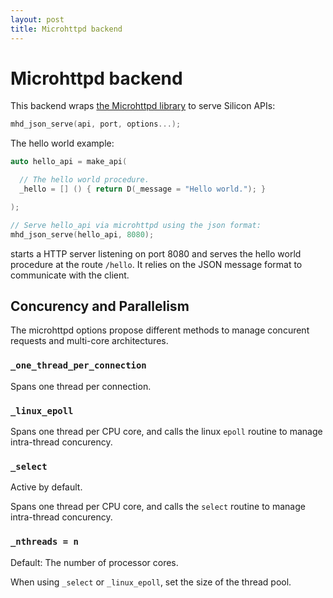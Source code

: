 ```yaml
---
layout: post
title: Microhttpd backend
---
```


Microhttpd backend
=====================

This backend wraps [the Microhttpd library](http://www.gnu.org/software/libmicrohttpd/) to serve Silicon APIs:

```c++
mhd_json_serve(api, port, options...);
```

The hello world example:

```c++
auto hello_api = make_api(

  // The hello world procedure.
  _hello = [] () { return D(_message = "Hello world."); }

);

// Serve hello_api via microhttpd using the json format:
mhd_json_serve(hello_api, 8080);
```

starts a HTTP server listening on port 8080 and serves the hello world
procedure at the route ```/hello```. It relies on the JSON message
format to communicate with the client.

## Concurency and Parallelism

The microhttpd options propose different methods to manage concurent requests
and multi-core architectures.


### ```_one_thread_per_connection```

Spans one thread per connection.

### ```_linux_epoll```

Spans one thread per CPU core, and calls the linux ```epoll``` routine to
manage intra-thread concurency.

### ```_select```

Active by default.

Spans one thread per CPU core, and calls the ```select``` routine to
manage intra-thread concurency.

### ```_nthreads = n```

Default: The number of processor cores.

When using ```_select``` or ```_linux_epoll```, set the size of the
thread pool.
